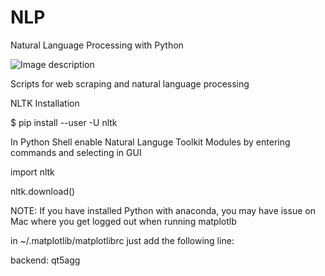 # NLP
Natural Language Processing with Python

![Image description](https://www.googleapis.com/drive/v3/files/10GstgLvY3YUyMD9wb8qHF1nQ4CQad73H?alt=media&key=AIzaSyDb-0FGRW1eS0pDUwvGJFM4SsxisP3j5rc)

Scripts for web scraping and natural language processing

NLTK Installation

$ pip install --user -U nltk

In Python Shell enable Natural Languge Toolkit Modules by entering commands and selecting in GUI

import nltk

nltk.download()

NOTE: If you have installed Python with anaconda, you may have issue on Mac where you get logged out when running matplotlb 

 in ~/.matplotlib/matplotlibrc just add the following line:

backend: qt5agg